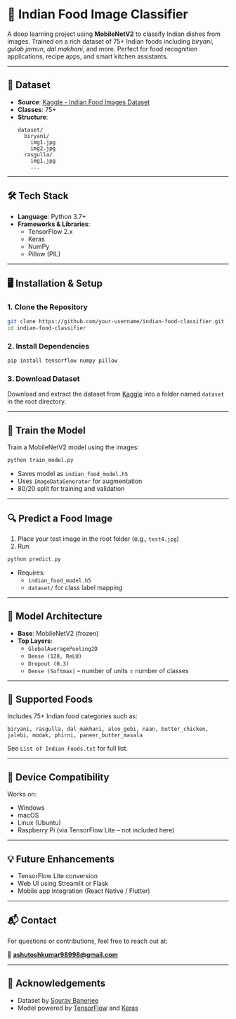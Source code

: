 # 🍛 Indian Food Image Classifier

A deep learning project using **MobileNetV2** to classify Indian dishes from images. Trained on a rich dataset of 75+ Indian foods including *biryani*, *gulab jamun*, *dal makhani*, and more. Perfect for food recognition applications, recipe apps, and smart kitchen assistants.

---

## 📂 Dataset

- **Source**: [Kaggle - Indian Food Images Dataset](https://www.kaggle.com/datasets/iamsouravbanerjee/indian-food-images-dataset)
- **Classes**: 75+
- **Structure**:
  ```
  dataset/
    biryani/
      img1.jpg
      img2.jpg
    rasgulla/
      img1.jpg
      ...
  ```

---

## 🛠️ Tech Stack

- **Language**: Python 3.7+
- **Frameworks & Libraries**:
  - TensorFlow 2.x
  - Keras
  - NumPy
  - Pillow (PIL)

---

## 🖥️ Installation & Setup

### 1. Clone the Repository

```bash
git clone https://github.com/your-username/indian-food-classifier.git
cd indian-food-classifier
```

### 2. Install Dependencies

```bash
pip install tensorflow numpy pillow
```

### 3. Download Dataset

Download and extract the dataset from [Kaggle](https://www.kaggle.com/datasets/iamsouravbanerjee/indian-food-images-dataset) into a folder named `dataset` in the root directory.

---

## 🚀 Train the Model

Train a MobileNetV2 model using the images:

```bash
python train_model.py
```

- Saves model as `indian_food_model.h5`
- Uses `ImageDataGenerator` for augmentation
- 80/20 split for training and validation

---

## 🔍 Predict a Food Image

1. Place your test image in the root folder (e.g., `test4.jpg`)
2. Run:

```bash
python predict.py
```

- Requires:
  - `indian_food_model.h5`
  - `dataset/` for class label mapping

---

## 🧠 Model Architecture

- **Base**: MobileNetV2 (frozen)
- **Top Layers**:
  - `GlobalAveragePooling2D`
  - `Dense (128, ReLU)`
  - `Dropout (0.3)`
  - `Dense (Softmax)` – number of units = number of classes

---

## 📜 Supported Foods

Includes 75+ Indian food categories such as:

```
biryani, rasgulla, dal_makhani, aloo_gobi, naan, butter_chicken, jalebi, modak, phirni, paneer_butter_masala
```

See `List of Indian Foods.txt` for full list.

---

## 📱 Device Compatibility

Works on:

- Windows
- macOS
- Linux (Ubuntu)
- Raspberry Pi (via TensorFlow Lite – not included here)

---

## 💡 Future Enhancements

- TensorFlow Lite conversion
- Web UI using Streamlit or Flask
- Mobile app integration (React Native / Flutter)

---

## 📬 Contact

For questions or contributions, feel free to reach out at:

📧 **ashutoshkumar98998@gmail.com**

---

## 🤝 Acknowledgements

- Dataset by [Sourav Banerjee](https://www.kaggle.com/datasets/iamsouravbanerjee/indian-food-images-dataset)
- Model powered by [TensorFlow](https://www.tensorflow.org/) and [Keras](https://keras.io/)
